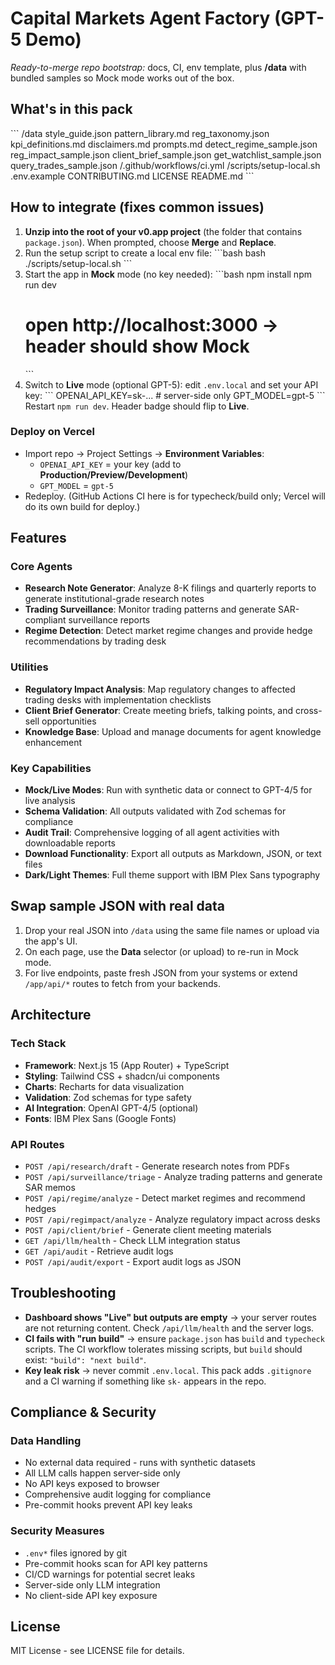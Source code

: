 # Capital Markets Agent Factory (GPT-5 Demo)
_Ready-to-merge repo bootstrap:_ docs, CI, env template, plus **/data** with bundled samples so Mock mode works out of the box.

## What's in this pack
\`\`\`
/data
  style_guide.json
  pattern_library.md
  reg_taxonomy.json
  kpi_definitions.md
  disclaimers.md
  prompts.md
  detect_regime_sample.json
  reg_impact_sample.json
  client_brief_sample.json
  get_watchlist_sample.json
  query_trades_sample.json
/.github/workflows/ci.yml
/scripts/setup-local.sh
.env.example
CONTRIBUTING.md
LICENSE
README.md
\`\`\`

## How to integrate (fixes common issues)
1. **Unzip into the root of your v0.app project** (the folder that contains `package.json`). When prompted, choose **Merge** and **Replace**.
2. Run the setup script to create a local env file:
   \`\`\`bash
   bash ./scripts/setup-local.sh
   \`\`\`
3. Start the app in **Mock** mode (no key needed):
   \`\`\`bash
   npm install
   npm run dev
   # open http://localhost:3000 → header should show Mock
   \`\`\`
4. Switch to **Live** mode (optional GPT-5): edit `.env.local` and set your API key:
   \`\`\`
   OPENAI_API_KEY=sk-...      # server-side only
   GPT_MODEL=gpt-5
   \`\`\`
   Restart `npm run dev`. Header badge should flip to **Live**.

### Deploy on Vercel
- Import repo → Project Settings → **Environment Variables**:
  - `OPENAI_API_KEY` = your key (add to **Production/Preview/Development**)
  - `GPT_MODEL` = `gpt-5`
- Redeploy. (GitHub Actions CI here is for typecheck/build only; Vercel will do its own build for deploy.)

## Features

### Core Agents
- **Research Note Generator**: Analyze 8-K filings and quarterly reports to generate institutional-grade research notes
- **Trading Surveillance**: Monitor trading patterns and generate SAR-compliant surveillance reports  
- **Regime Detection**: Detect market regime changes and provide hedge recommendations by trading desk

### Utilities
- **Regulatory Impact Analysis**: Map regulatory changes to affected trading desks with implementation checklists
- **Client Brief Generator**: Create meeting briefs, talking points, and cross-sell opportunities
- **Knowledge Base**: Upload and manage documents for agent knowledge enhancement

### Key Capabilities
- **Mock/Live Modes**: Run with synthetic data or connect to GPT-4/5 for live analysis
- **Schema Validation**: All outputs validated with Zod schemas for compliance
- **Audit Trail**: Comprehensive logging of all agent activities with downloadable reports
- **Download Functionality**: Export all outputs as Markdown, JSON, or text files
- **Dark/Light Themes**: Full theme support with IBM Plex Sans typography

## Swap sample JSON with real data
1. Drop your real JSON into `/data` using the same file names or upload via the app's UI.
2. On each page, use the **Data** selector (or upload) to re-run in Mock mode.
3. For live endpoints, paste fresh JSON from your systems or extend `/app/api/*` routes to fetch from your backends.

## Architecture

### Tech Stack
- **Framework**: Next.js 15 (App Router) + TypeScript
- **Styling**: Tailwind CSS + shadcn/ui components
- **Charts**: Recharts for data visualization
- **Validation**: Zod schemas for type safety
- **AI Integration**: OpenAI GPT-4/5 (optional)
- **Fonts**: IBM Plex Sans (Google Fonts)

### API Routes
- `POST /api/research/draft` - Generate research notes from PDFs
- `POST /api/surveillance/triage` - Analyze trading patterns and generate SAR memos
- `POST /api/regime/analyze` - Detect market regimes and recommend hedges
- `POST /api/regimpact/analyze` - Analyze regulatory impact across desks
- `POST /api/client/brief` - Generate client meeting materials
- `GET /api/llm/health` - Check LLM integration status
- `GET /api/audit` - Retrieve audit logs
- `POST /api/audit/export` - Export audit logs as JSON

## Troubleshooting
- **Dashboard shows "Live" but outputs are empty** → your server routes are not returning content. Check `/api/llm/health` and the server logs.
- **CI fails with "run build"** → ensure `package.json` has `build` and `typecheck` scripts. The CI workflow tolerates missing scripts, but `build` should exist: `"build": "next build"`.
- **Key leak risk** → never commit `.env.local`. This pack adds `.gitignore` and a CI warning if something like `sk-` appears in the repo.

## Compliance & Security

### Data Handling
- No external data required - runs with synthetic datasets
- All LLM calls happen server-side only
- No API keys exposed to browser
- Comprehensive audit logging for compliance
- Pre-commit hooks prevent API key leaks

### Security Measures
- `.env*` files ignored by git
- Pre-commit hooks scan for API key patterns
- CI/CD warnings for potential secret leaks
- Server-side only LLM integration
- No client-side API key exposure

## License

MIT License - see LICENSE file for details.
